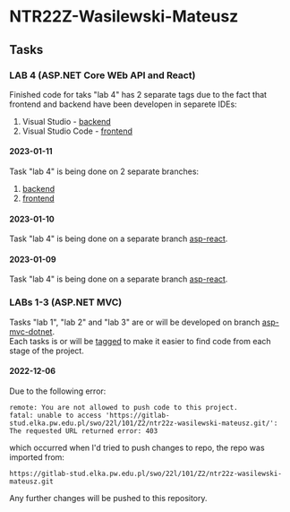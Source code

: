 # NTR22Z-Wasilewski-Mateusz

## Tasks
### LAB 4 (ASP.NET Core WEb API and React)
Finished code for taks "lab 4" has 2 separate tags due to the fact that frontend and backend have been developen in separete IDEs:
1. Visual Studio - [backend](https://gitlab-stud.elka.pw.edu.pl/mwasilew/ntr22z-wasilewski-mateusz/-/tags/lab-4-backend)
2. Visual Studio Code - [frontend](https://gitlab-stud.elka.pw.edu.pl/mwasilew/ntr22z-wasilewski-mateusz/-/tags/lab-4-frontnend)

#### 2023-01-11
Task "lab 4" is being done on 2 separate branches:
1. [backend](https://gitlab-stud.elka.pw.edu.pl/mwasilew/ntr22z-wasilewski-mateusz/-/tree/lab4-v3)  
2. [frontend](https://gitlab-stud.elka.pw.edu.pl/mwasilew/ntr22z-wasilewski-mateusz/-/tree/lab4-v3-frontend) 

#### 2023-01-10
Task "lab 4" is being done on a separate branch [asp-react](https://gitlab-stud.elka.pw.edu.pl/mwasilew/ntr22z-wasilewski-mateusz/-/tree/asp-react-v2). 

#### 2023-01-09
Task "lab 4" is being done on a separate branch [asp-react](https://gitlab-stud.elka.pw.edu.pl/mwasilew/ntr22z-wasilewski-mateusz/-/tree/asp-react).  


### LABs 1-3 (ASP.NET MVC)
Tasks "lab 1", "lab 2" and "lab 3" are or will be developed on branch [asp-mvc-dotnet](https://gitlab-stud.elka.pw.edu.pl/swo/22l/101/Z2/ntr22z-wasilewski-mateusz/-/tree/asp-mvc-dotnet).  
Each tasks is or will be [tagged](https://gitlab-stud.elka.pw.edu.pl/swo/22l/101/Z2/ntr22z-wasilewski-mateusz/-/tags) to make it easier to find code from each stage of the project.

#### 2022-12-06
Due to the following error:
```
remote: You are not allowed to push code to this project.
fatal: unable to access 'https://gitlab-stud.elka.pw.edu.pl/swo/22l/101/Z2/ntr22z-wasilewski-mateusz.git/': The requested URL returned error: 403
```
which occurred when I'd tried to push changes to repo, the repo was imported from:
```
https://gitlab-stud.elka.pw.edu.pl/swo/22l/101/Z2/ntr22z-wasilewski-mateusz.git
```
Any further changes will be pushed to this repository.
